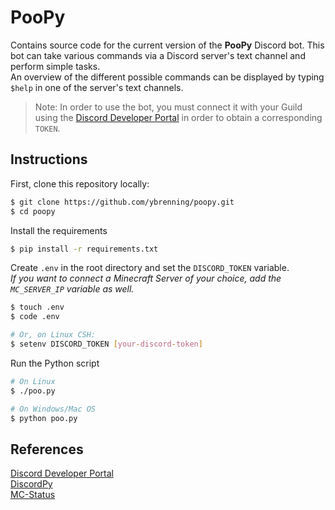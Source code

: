 # PooPy

Contains source code for the current version of the **PooPy** Discord bot.
This bot can take various commands via a Discord server's text channel and perform simple tasks. \
An overview of the different possible commands can be displayed by typing `$help` in one of the server's
text channels.

> Note: In order to use the bot, you must connect it with your Guild using the
> [Discord Developer Portal](https://discord.com/developers/docs/intro) in order to
> obtain a corresponding `TOKEN`.

## Instructions

First, clone this repository locally:

```bash
$ git clone https://github.com/ybrenning/poopy.git
$ cd poopy
```

Install the requirements

```bash
$ pip install -r requirements.txt
```

Create `.env` in the root directory and set the `DISCORD_TOKEN` variable. \
_If you want to connect a Minecraft Server of your choice, add the `MC_SERVER_IP`
variable as well._

```bash
$ touch .env
$ code .env

# Or, on Linux CSH:
$ setenv DISCORD_TOKEN [your-discord-token]
```

Run the Python script

```bash
# On Linux
$ ./poo.py

# On Windows/Mac OS
$ python poo.py
```

## References

[Discord Developer Portal](https://discord.com/developers/docs/intro) \
[DiscordPy](https://discordpy.readthedocs.io/en/stable/ext/commands/commands.html) \
[MC-Status](https://github.com/py-mine/mcstatus)
